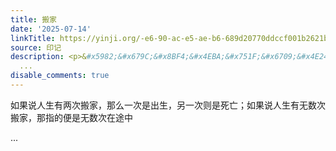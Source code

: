 ```yaml
---
title: 搬家
date: '2025-07-14'
linkTitle: https://yinji.org/-e6-90-ac-e5-ae-b6-689d20770ddccf001b2621be/
source: 印记
description: <p>&#x5982;&#x679C;&#x8BF4;&#x4EBA;&#x751F;&#x6709;&#x4E24;&#x6B21;&#x642C;&#x5BB6;&#xFF0C;&#x90A3;&#x4E48;&#x4E00;&#x6B21;&#x662F;&#x51FA;&#x751F;&#xFF0C;&#x53E6;&#x4E00;&#x6B21;&#x5219;&#x662F;&#x6B7B;&#x4EA1;&#xFF1B;&#x5982;&#x679C;&#x8BF4;&#x4EBA;&#x751F;&#x6709;&#x65E0;&#x6570;&#x6B21;&#x642C;&#x5BB6;&#xFF0C;&#x90A3;&#x6307;&#x7684;&#x4FBF;&#x662F;&#x65E0;&#x6570;&#x6B21;&#x5728;&#x9014;&#x4E2D;</p>
  ...
disable_comments: true
---
```

<p>&#x5982;&#x679C;&#x8BF4;&#x4EBA;&#x751F;&#x6709;&#x4E24;&#x6B21;&#x642C;&#x5BB6;&#xFF0C;&#x90A3;&#x4E48;&#x4E00;&#x6B21;&#x662F;&#x51FA;&#x751F;&#xFF0C;&#x53E6;&#x4E00;&#x6B21;&#x5219;&#x662F;&#x6B7B;&#x4EA1;&#xFF1B;&#x5982;&#x679C;&#x8BF4;&#x4EBA;&#x751F;&#x6709;&#x65E0;&#x6570;&#x6B21;&#x642C;&#x5BB6;&#xFF0C;&#x90A3;&#x6307;&#x7684;&#x4FBF;&#x662F;&#x65E0;&#x6570;&#x6B21;&#x5728;&#x9014;&#x4E2D;</p> ...